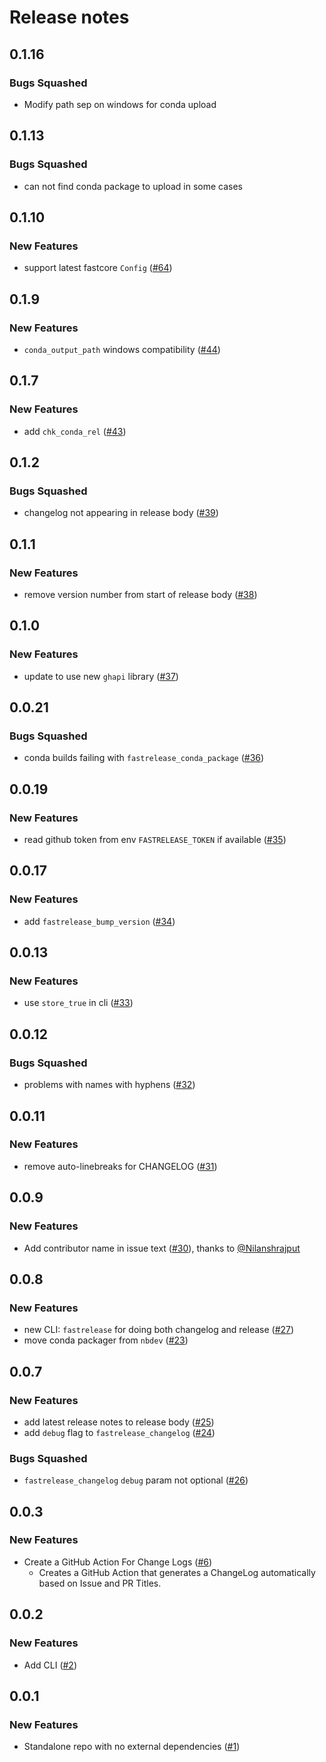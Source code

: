 # Release notes

<!-- do not remove -->

## 0.1.16

### Bugs Squashed

- Modify path sep on windows for conda upload


## 0.1.13

### Bugs Squashed

- can not find conda package to upload in some cases


## 0.1.10

### New Features

- support latest fastcore `Config` ([#64](https://github.com/fastai/fastrelease/issues/64))


## 0.1.9

### New Features

- `conda_output_path` windows compatibility ([#44](https://github.com/fastai/fastrelease/issues/44))


## 0.1.7

### New Features

- add `chk_conda_rel` ([#43](https://github.com/fastai/fastrelease/issues/43))


## 0.1.2

### Bugs Squashed

- changelog not appearing in release body ([#39](https://github.com/fastai/fastrelease/issues/39))


## 0.1.1

### New Features

- remove version number from start of release body ([#38](https://github.com/fastai/fastrelease/issues/38))


## 0.1.0

### New Features

- update to use new `ghapi` library ([#37](https://github.com/fastai/fastrelease/issues/37))


## 0.0.21

### Bugs Squashed

- conda builds failing with `fastrelease_conda_package` ([#36](https://github.com/fastai/fastrelease/issues/36))


## 0.0.19

### New Features

- read github token from env `FASTRELEASE_TOKEN` if available ([#35](https://github.com/fastai/fastrelease/issues/35))


## 0.0.17

### New Features

- add `fastrelease_bump_version` ([#34](https://github.com/fastai/fastrelease/issues/34))


## 0.0.13

### New Features

- use `store_true` in cli ([#33](https://github.com/fastai/fastrelease/issues/33))


## 0.0.12

### Bugs Squashed

- problems with names with hyphens ([#32](https://github.com/fastai/fastrelease/issues/32))


## 0.0.11

### New Features

- remove auto-linebreaks for CHANGELOG ([#31](https://github.com/fastai/fastrelease/issues/31))


## 0.0.9

### New Features

- Add contributor name in issue text ([#30](https://github.com/fastai/fastrelease/pull/30)), thanks to [@Nilanshrajput](https://github.com/Nilanshrajput)

## 0.0.8

### New Features

- new CLI: `fastrelease` for doing both changelog and release ([#27](https://github.com/fastai/fastrelease/issues/27))
- move conda packager from `nbdev` ([#23](https://github.com/fastai/fastrelease/issues/23))

## 0.0.7

### New Features

- add latest release notes to release body ([#25](https://github.com/fastai/fastrelease/issues/25))
- add `debug` flag to `fastrelease_changelog` ([#24](https://github.com/fastai/fastrelease/issues/24))

### Bugs Squashed

- `fastrelease_changelog` `debug` param not optional ([#26](https://github.com/fastai/fastrelease/issues/26))

## 0.0.3

### New Features

- Create a GitHub Action For Change Logs ([#6](https://github.com/fastai/fastrelease/issues/6))
  - Creates a GitHub Action that generates a ChangeLog automatically based on Issue and PR Titles.

## 0.0.2

### New Features

- Add CLI ([#2](https://github.com/fastai/fastrelease/issues/2))

## 0.0.1

### New Features

- Standalone repo with no external dependencies ([#1](https://github.com/fastai/fastrelease/issues/1))


